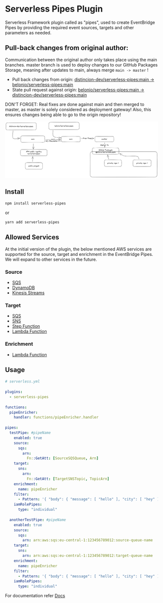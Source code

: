 # Serverless Pipes Plugin

Serverless Framework plugin called as "pipes", used to create EventBridge Pipes by providing the required event sources, targets and other parameters as needed.

## Pull-back changes from original author:

Communication between the original author only takes place using the main branches.
master branch is used to deploy changes to our GitHub Packages Storage, meaning after updates to main, always merge `main -> master` !

- Pull back changes from origin: [distincion-dev/serverless-pipes:main -> belonio/serverless-pipes:main](https://github.com/belonio/serverless-pipes/compare/main...distinction-dev:serverless-pipes:main)
- State pull request against origin: [belonio/serverless-pipes:main -> distincion-dev/serverless-pipes:main](https://github.com/belonio/serverless-pipes/compare/distinction-dev:serverless-pipes:main...main)

DON'T FORGET: Real fixes are done against main and then merged to master, as master is solely considered as deployment gateway! Also, this ensures changes being able to go to the origin repository!

![Merge Strategy](./docs/merge-strategy.png)

## Install

```bash
npm install serverless-pipes
```

or

```bash
yarn add serverless-pipes
```

## Allowed Services

At the initial version of the plugin, the below mentioned AWS services are supported for the source, target and enrichment in the EventBridge Pipes. We will expand to other services in the future.

### Source

- [SQS](docs/parameters/SQSSourceParameters.md)
- [DynamoDB](docs/parameters/DynamoDBSourceParameters.md)
- [Kinesis Streams](docs/parameters/KinesisStreamSourceParameters.md)

### Target

- [SQS](docs/parameters/SQSTargetParameters.md)
- [SNS](docs/parameters/SNSTargetParameters.md)
- [Step Function](docs/parameters/StepFunctionTargetParameters.md)
- [Lambda Function](docs/parameters/LambdaFunctionTargetParameters.md)

### Enrichment

- [Lambda Function](docs/parameters/EnrichmentParameters.md)

## Usage

```yaml
# serverless.yml

plugins:
  - serverless-pipes

functions:
  pipeEnricher:
    handler: functions/pipeEnricher.handler

pipes:
  testPipe: #pipeName
    enabled: true
    source:
      sqs:
        arn:
          Fn::GetAtt: [SourceSQSQueue, Arn]
    target:
      sns:
        arn:
          Fn::GetAtt: [TargetSNSTopic, TopicArn]
    enrichment:
      name: pipeEnricher
    filter:
      - Pattern: '{ "body": { "message": [ "hello" ], "city": [ "hey" ] }}'
    iamRolePipes:
      type: "individual"

  anotherTestPipe: #pipeName
    enabled: true
    source:
      sqs:
        arn: arn:aws:sqs:eu-central-1:123456789012:source-queue-name
    target:
      sns:
        arn: arn:aws:sqs:eu-central-1:123456789012:target-queue-name
    enrichment:
      name: pipeEnricher
    filter:
      - Pattern: '{ "body": { "message": [ "hello" ], "city": [ "hey" ] }}'
    iamRolePipes:
      type: "individual"
```

For documentation refer [Docs](docs/index.md)
